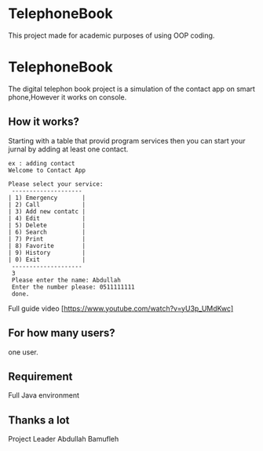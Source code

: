 # TelephoneBook
This project made for academic purposes of using OOP coding.
# TelephoneBook
The digital telephon book project is a simulation of the contact app on smart phone,However
it works on console.
## How it works?
Starting with a table that provid program services
then you can start your jurnal by adding at least one contact.
```
ex : adding contact
Welcome to Contact App

Please select your service:
 --------------------      
| 1) Emergency       |     
| 2) Call            |     
| 3) Add new contatc |     
| 4) Edit            |     
| 5) Delete          |     
| 6) Search          |     
| 7) Print           |     
| 8) Favorite        |     
| 9) History         |     
| 0) Exit            |     
 --------------------
 3
 Please enter the name: Abdullah
 Enter the number please: 0511111111
 done.
```
Full guide video [https://www.youtube.com/watch?v=yU3p_UMdKwc]
## For how many users?
one user.
## Requirement
Full Java environment
## Thanks a lot
Project Leader
Abdullah Bamufleh
